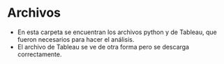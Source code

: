# Archivos
* En esta carpeta se encuentran los archivos python y de Tableau, que fueron necesarios para hacer el análisis. 
* El archivo de Tableau se ve de otra forma pero se descarga correctamente. 

